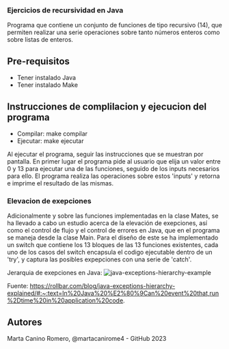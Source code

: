 ### Ejercicios de recursividad en Java
Programa que contiene un conjunto de funciones de tipo recursivo (14), que permiten realizar una serie operaciones sobre tanto números enteros como sobre listas de enteros.



## Pre-requisitos
- Tener instalado Java
- Tener instalado Make

## Instrucciones de complilacion y ejecucion del programa
- Compilar: make compilar
- Ejecutar: make ejecutar

Al ejecutar el programa, seguir las instrucciones que se muestran por pantalla.
En primer lugar el programa pide al usuario que elija un valor entre 0 y 13 para ejecutar una de las funciones, seguido de los inputs necesarios para ello.
El programa realiza las operaciones sobre estos 'inputs' y retorna e imprime el resultado de las mismas.

### Elevacion de exepciones
Adicionalmente y sobre las funciones implementadas en la clase Mates, se ha llevado a cabo un estudio acerca de la elevación de exepciones, así como el control de flujo y el control de errores en Java, que en el programa se maneja desde la clase Main.
Para el diseño de este se ha implementado un switch que contiene los 13 bloques de las 13 funciones existentes, cada uno de los casos del switch encapsula el codigo ejecutable dentro de un 'try', y captura las posibles expepciones con una serie de 'catch'.

Jerarquia de exepciones en Java:
![java-exceptions-hierarchy-example](https://user-images.githubusercontent.com/50625677/222417419-5182b88e-4056-498f-bf3b-75873183e707.png)

Fuente: https://rollbar.com/blog/java-exceptions-hierarchy-explained/#:~:text=In%20Java%20%E2%80%9Can%20event%20that,run%2Dtime%20in%20application%20code.


## Autores
Marta Canino Romero, @martacanirome4 - GitHub
2023
